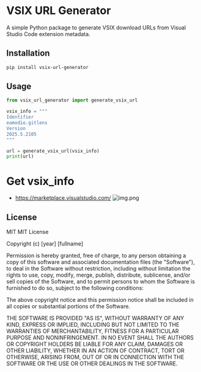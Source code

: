 # VSIX URL Generator

A simple Python package to generate VSIX download URLs from Visual Studio Code extension metadata.

## Installation

```bash
pip install vsix-url-generator
```

## Usage

```python
from vsix_url_generator import generate_vsix_url

vsix_info = """
Identifier
eamodio.gitlens
Version
2025.5.2105
"""

url = generate_vsix_url(vsix_info)
print(url)
```

# Get vsix_info
- https://marketplace.visualstudio.com/
![img.png](img.png)


## License

MIT
MIT License

Copyright (c) [year] [fullname]

Permission is hereby granted, free of charge, to any person obtaining a copy
of this software and associated documentation files (the "Software"), to deal
in the Software without restriction, including without limitation the rights
to use, copy, modify, merge, publish, distribute, sublicense, and/or sell
copies of the Software, and to permit persons to whom the Software is
furnished to do so, subject to the following conditions:

The above copyright notice and this permission notice shall be included in all
copies or substantial portions of the Software.

THE SOFTWARE IS PROVIDED "AS IS", WITHOUT WARRANTY OF ANY KIND, EXPRESS OR
IMPLIED, INCLUDING BUT NOT LIMITED TO THE WARRANTIES OF MERCHANTABILITY,
FITNESS FOR A PARTICULAR PURPOSE AND NONINFRINGEMENT. IN NO EVENT SHALL THE
AUTHORS OR COPYRIGHT HOLDERS BE LIABLE FOR ANY CLAIM, DAMAGES OR OTHER
LIABILITY, WHETHER IN AN ACTION OF CONTRACT, TORT OR OTHERWISE, ARISING FROM,
OUT OF OR IN CONNECTION WITH THE SOFTWARE OR THE USE OR OTHER DEALINGS IN THE
SOFTWARE.